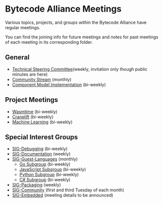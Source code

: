 # Bytecode Alliance Meetings

Various topics, projects, and groups within the Bytecode Alliance have regular meetings.

You can find the joining info for future meetings and notes for past meetings of each meeting in its corresponding folder.

## General

* [Technical Steering Committee](./tsc)(weekly, invitation only though public minutes are here)
* [Community Stream](./community) (monthly)
* [Component Model Implementation](./component-model) (bi-weekly)

## Project Meetings

* [Wasmtime](./wasmtime) (bi-weekly)
* [Cranelift](./cranelift) (bi-weekly)
* [Machine Learning](./machine-learning/) (bi-weekly)

## Special Interest Groups

* [SIG-Debugging](./SIG-Debugging) (bi-weekly)
* [SIG-Documentation](./SIG-Documentation) (weekly)
* [SIG-Guest-Languages](./SIG-Guest-Languages) (monthly)
  * [Go Subgroup](./SIG-Guest-Languages/Go) (bi-weekly)
  * [JavaScript Subgroup](./SIG-Guest-Languages/JavaScript) (bi-weekly)
  * [Python Subgroup](./SIG-Guest-Languages/Python) (bi-weekly)
  * [C# Subgroup](./SIG-Guest-Languages/Csharp) (bi-weekly)
* [SIG-Packaging](./SIG-Packaging) (weekly)
* [SIG-Community](./SIG-Community) (first and third Tuesday of each month)
* [SIG-Embedded](./SIG-Embedded) (meeting details to be announced)